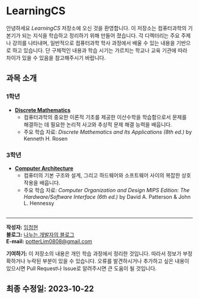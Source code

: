 # LearningCS
안녕하세요 *LearningCS* 저장소에 오신 것을 환영합니다. 이 저장소는 컴퓨터과학의 기본기가 되는 지식을 학습하고 정리하기 위해 만들어 졌습니다. 각 디렉터리는 주요 주제나 강의를 나타내며, 일반적으로 컴퓨터과학 학사 과정에서 배울 수 있는 내용을 기반으로 하고 있습니다. 단 구체적인 내용과 학습 시기는 가르치는 학교나 교육 기관에 따라 차이가 있을 수 있음을 참고해주시기 바랍니다.

## 과목 소개
### 1학년
- [**Discrete Mathematics**](./Discrete%20Mathematics)
  - 컴퓨터과학의 중요한 이론적 기초를 제공한 이산수학을 학습함으로서 문제를 해결하는 데 필요한 논리적 사고와 추상적 문제 해결 능력을 배웁니다.
  - 주요 학습 자료: *Discrete Mathematics and Its Applications (8th ed.)* by Kenneth H. Rosen

### 3학년
- [**Computer Architecture**](./Computer%20Architecture)
  - 컴퓨터의 기본 구조와 설계, 그리고 하드웨어와 소프트웨어 사이의 복잡한 상호작용을 배웁니다.
  - 주요 학습 자료: *Computer Organization and Design MIPS Edition: The Hardware/Software Interface (6th ed.)* by David A. Patterson & John L. Hennessy
<br></br>
---
**작성자:** [임청현](https://github.com/potterLim)  
**블로그:** [나누는 개발자의 블로그](https://potterlim.tistory.com/)  
**E-mail:** potterLim0808@gmail.com

**기여하기:** 이 저장소의 내용은 개인 학습 과정에서 정리한 것입니다. 따라서 정보가 부정확하거나 누락된 부분이 있을 수 있습니다. 오류를 발견하시거나 추가하고 싶은 내용이 있으시면 Pull Request나 Issue로 알려주시면 큰 도움이 될 것입니다.

**최종 수정일:** 2023-10-22
---

